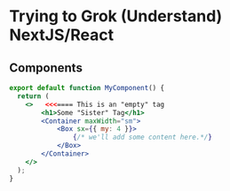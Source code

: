 # Trying to Grok (Understand) NextJS/React


## Components

```jsx
export default function MyComponent() {
  return (
    <>   <<<==== This is an "empty" tag
        <h1>Some "Sister" Tag</h1>
        <Container maxWidth="sm">
            <Box sx={{ my: 4 }}>
                {/* we'll add some content here.*/}
            </Box>
        </Container>
    </>
  );
}
```

